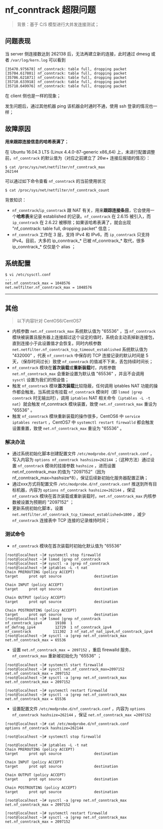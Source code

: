 # nf_conntrack 超限问题

> 背景：基于 C/S 模型进行大并发连接测试；

## 问题表现

当 server 侧连接数达到 262138 后，无法再建立新的连接，此时通过 dmesg 或者 `/var/log/kern.log` 可以看到

```
[35470.975678] nf_conntrack: table full, dropping packet
[35704.617801] nf_conntrack: table full, dropping packet
[35706.621871] nf_conntrack: table full, dropping packet
[35710.633918] nf_conntrack: table full, dropping packet
[35718.649976] nf_conntrack: table full, dropping packet
```

在 client 侧也是一样的现象；

发生问题后，通过其他机器 ping 该机器会时通时不通，使用 ssh 登录的情况也一样；


## 故障原因

**用来跟踪连接信息的哈希表满了**；

在 Ubuntu 16.04.3 LTS (Linux 4.4.0-87-generic x86_64) 上，未进行配置调整前，`nf_conntrack` 的默认值为（对应之前建立了 26w+ 连接后报错的情况）：

```
$ cat /proc/sys/net/netfilter/nf_conntrack_max
262144
```

可以通过如下命令查看 `nf_conntrack` 的当前使用状况

```
$ cat /proc/sys/net/netfilter/nf_conntrack_count
```

背景知识：

- `nf_conntrack`/`ip_conntrack` 跟 NAT 有关，用来**跟踪连接条目**，它会使用一个**哈希表**来记录 established 的记录。`nf_conntrack` 在 2.6.15 被引入，而 `ip_conntrack` 在 2.6.22 被移除；如果该哈希表满了，就会出现
"nf_conntrack: table full, dropping packet" 信息；
- `nf_conntrack` 工作在 3 层，支持 IPv4 和 IPv6，而 `ip_conntrack` 只支持 IPv4。目前，大多的 ip_conntrack_* 已被 nf_conntrack_* 取代，很多 ip_conntrack_* 仅仅是个 alias ；


## 系统配置

```
$ vi /etc/sysctl.conf
...
net.nf_conntrack_max = 1048576
net.netfilter.nf_conntrack_max = 1048576
```


----------


## 其他

> 以下内容针对 CentOS6/CentOS7

- 内核参数 `net.nf_conntrack_max` 系统默认值为 "65536" ，当 `nf_conntrack` 模块被装置且服务器上连接超过这个设定的值时，系统会主动丢掉新连接包，直到连接小于此设置值才会恢复。同时内核参数 `net.netfilter.nf_conntrack_tcp_timeout_established` 系统默认值为 "432000" ，代表 `nf_conntrack` 中保存的 TCP 连接记录的默认时间是 5 天，（保存时间过长）致使 `nf_conntrack` 的值减不下来，丢包持续时间长；
- `nf_conntrack` 模块在**首次装载**或**重新装载**时，内核参数 `net.nf_conntrack_max` 会重新设置为默认值 "65536" ，并且不会调用 `sysctl` 设置为我们的预设值；
- 触发 `nf_conntrack` 模块**首次装载**比较隐蔽，任何调用 iptables NAT 功能的操作都会触发。当系统没有挂载 `nf_conntrack` 模块时（即 `lsmod |grep conntrack` 时无输出时），调用 `iptables` NAT 相关命令（`iptables -L -t nat`）就会触发 nf_conntrack 模块装置，致使 `net.nf_conntrack_max` 重设为 "65536" 。
- 触发 `nf_conntrack` 模块重新装载的操作很多，CentOS6 中 `service iptables restart` ，CentOS7 中 `systemctl restart firewalld` 都会触发设置重置，致使 `net.nf_conntrack_max` 重设为 "65536" 。

### 解决办法

- 通过系统初始化脚本创建配置文件 `/etc/modprobe.d/nf_conntrack.conf` ，写入内容为 `options nf_conntrack hashsize=262144` ；（这种方法）通过设置 `nf_conntrack` 模块的挂接参数 `hashsize` ，进而设置 net.nf_conntrack_max 的值为 "2097152"（因为 nf_conntrack_max=hashsize*8），保证后续新初始化服务器配置正确；
- 通过xxx方式将配置文件 `/etc/modprobe.d/nf_conntrack.conf` 推送到所有目标机器，内容为 `options nf_conntrack hashsize=262144` ，保证 `nf_conntrack` 模块在首次装载或重新装载时，`net.nf_conntrack_max` 内核参数被设置为预期的 "2097152" ；
- 更新系统初始化脚本，设置 `net.netfilter.nf_conntrack_tcp_timeout_established=1800` ，减少 `nf_conntrack` 连接表中 TCP 连接的记录维持时间；


### 测试命令

- `nf_conntrack` 模块在首次装载时初始化默认值为 "65536"

```
[root@localhost ~]# systemctl stop firewalld
[root@localhost ~]# lsmod |grep nf_conntrack
[root@localhost ~]# sysctl -a |grep nf_conntrack
[root@localhost ~]# iptables -L -t nat
Chain PREROUTING (policy ACCEPT)
target     prot opt source               destination
 
Chain INPUT (policy ACCEPT)
target     prot opt source               destination
 
Chain OUTPUT (policy ACCEPT)
target     prot opt source               destination
 
Chain POSTROUTING (policy ACCEPT)
target     prot opt source               destination
[root@localhost ~]# lsmod |grep nf_conntrack
nf_conntrack_ipv4      19108  1
nf_defrag_ipv4         12729  1 nf_conntrack_ipv4
nf_conntrack          111302  3 nf_nat,nf_nat_ipv4,nf_conntrack_ipv4
[root@localhost ~]# sysctl -a |grep net.nf_conntrack_max
net.nf_conntrack_max = 65536
```

- 设置 `net.nf_conntrack_max = 2097152` ，重启 firewalld 服务，`nf_conntrack_max` 重新被初始化为 "65536" ；

```
[root@localhost ~]# systemctl start firewalld
[root@localhost ~]# sysctl net.nf_conntrack_max=2097152
net.nf_conntrack_max = 2097152
[root@localhost ~]# sysctl -a |grep net.nf_conntrack_max
net.nf_conntrack_max = 2097152
 
[root@localhost ~]# systemctl restart firewalld
[root@localhost ~]# sysctl -a |grep net.nf_conntrack_max
net.nf_conntrack_max = 65536
```

- 设置配置文件 `/etc/modprobe.d/nf_conntrack.conf` ，内容为 `options nf_conntrack hashsize=262144` ，保证 `net.nf_conntrack_max =2097152` 

```
[root@localhost ~]# cat /etc/modprobe.d/nf_conntrack.conf
options nf_conntrack hashsize=262144
 
[root@localhost ~]# systemctl stop firewalld
 
[root@localhost ~]# iptables -L -t nat
Chain PREROUTING (policy ACCEPT)
target     prot opt source               destination
 
Chain INPUT (policy ACCEPT)
target     prot opt source               destination
 
Chain OUTPUT (policy ACCEPT)
target     prot opt source               destination
 
Chain POSTROUTING (policy ACCEPT)
target     prot opt source               destination
 
[root@localhost ~]# sysctl -a |grep net.nf_conntrack_max
net.nf_conntrack_max = 2097152
 
[root@localhost ~]# systemctl restart firewalld
[root@localhost ~]# sysctl -a |grep net.nf_conntrack_max
net.nf_conntrack_max = 2097152
```
